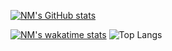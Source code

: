 [![NM's GitHub stats](https://github-readme-stats.vercel.app/api?username=Hydoxl&theme=tokyonight)](https://github.com/anuraghazra/github-readme-stats)


[![NM's wakatime stats](https://github-readme-stats.vercel.app/api/wakatime?username=hydoxl&theme=tokyonight)](https://github.com/anuraghazra/github-readme-stats) ![Top Langs](https://github-readme-stats.vercel.app/api/top-langs/?username=Hydoxl&layout=compact&theme=tokyonight)
